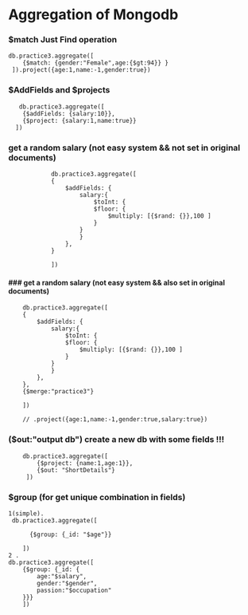 # Aggregation of Mongodb

### $match Just Find operation

    db.practice3.aggregate([
        {$match: {gender:"Female",age:{$gt:94}} }
     ]).project({age:1,name:-1,gender:true})

### $AddFields and $projects

       db.practice3.aggregate([
        {$addFields: {salary:10}},
        {$project: {salary:1,name:true}}
      ])

### get a random salary (not easy system && not set in original documents)

                db.practice3.aggregate([
                {
                    $addFields: {
                        salary:{
                            $toInt: {
                            $floor: {
                                $multiply: [{$rand: {}},100 ]
                            }
                        }
                        }
                    },
                }

                ])

#### ### get a random salary (not easy system && also set in original documents)

        db.practice3.aggregate([
        {
            $addFields: {
                salary:{
                    $toInt: {
                    $floor: {
                        $multiply: [{$rand: {}},100 ]
                    }
                }
                }
            },
        },
        {$merge:"practice3"}

        ])

        // .project({age:1,name:-1,gender:true,salary:true})

### ($out:"output db") create a new db with some fields !!!

        db.practice3.aggregate([
            {$project: {name:1,age:1}},
            {$out: "ShortDetails"}
         ])

### $group (for get unique combination in fields)

    1(simple).
     db.practice3.aggregate([

          {$group: {_id: "$age"}}

        ])
    2 .
    db.practice3.aggregate([
        {$group: {_id: {
            age:"$salary",
            gender:"$gender",
            passion:"$occupation"
        }}}
        ])
